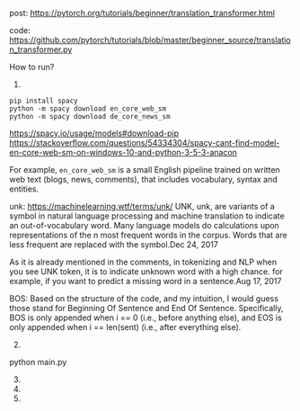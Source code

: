 post:
https://pytorch.org/tutorials/beginner/translation_transformer.html

code:
https://github.com/pytorch/tutorials/blob/master/beginner_source/translation_transformer.py

How to run?

1.

```
pip install spacy
python -m spacy download en_core_web_sm
python -m spacy download de_core_news_sm
```

https://spacy.io/usage/models#download-pip
https://stackoverflow.com/questions/54334304/spacy-cant-find-model-en-core-web-sm-on-windows-10-and-python-3-5-3-anacon

For example, `en_core_web_sm` is a small English pipeline trained on written web text (blogs, news, comments), that includes vocabulary, syntax and entities.

unk: https://machinelearning.wtf/terms/unk/
UNK, unk, <unk> are variants of a symbol in natural language processing and machine translation to indicate an out-of-vocabulary word. Many language models do calculations upon representations of the n most frequent words in the corpus. Words that are less frequent are replaced with the <unk> symbol.Dec 24, 2017

As it is already mentioned in the comments, in tokenizing and NLP when you see UNK token, it is to indicate unknown word with a high chance. for example, if you want to predict a missing word in a sentence.Aug 17, 2017

BOS:
Based on the structure of the code, and my intuition, I would guess those stand for Beginning Of Sentence and End Of Sentence. Specifically, BOS is only appended when i == 0 (i.e., before anything else), and EOS is only appended when i == len(sent) (i.e., after everything else).



2.

python main.py


3.

4.

5.

